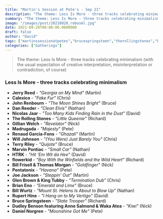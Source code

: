 ```yaml
---
title: "Martin's Session at Pete's - Sep 21"
description: "The theme: Less Is More - three tracks celebrating minimalism (with the usual expectation of creative interpretation, misinterpretation or contradiction, of course)"
summary: "The theme: Less Is More - three tracks celebrating minimalism (with the usual expectation of creative interpretation, misinterpretation or contradiction, of course)"
image: "/images/post/20210928_robosml.jpg"
date: 2021-09-28T00:00:00.0000000
draft: false
author: "David"
tags: ["martinssessionatpetes","brucespringsteen","therollingstones","brianeno","joejackson","gillianwelch","calexico","billfrisell","johnrenbourn","htrk","willjohnson","dudleybenson","flowerkid","billwurtz","pentatonix","ruperthine","nicolasjaar","renaudgarcia‐fons","wakaatea","jerryreed","danreeder","madrugada","terryriley","annesalmond","thomasmorgan","marvinpontiac","danielnorgren","glenbrownandkingtubby"]
categories: ["Gatherings"]
---
```

> The theme: Less Is More - three tracks celebrating minimalism (with the usual expectation of creative interpretation, misinterpretation or contradiction, of course)
### Less Is More - three tracks celebrating minimalism 
- **Jerry Reed** - _"Georgia on My Mind"_ (Martin)
- **Calexico** - _"Fake Fur"_ (Chris)
- **John Renbourn** - _"The Moon Shines Bright"_ (Bruce)
- **Dan Reeder** - _"Clean Elvis"_ (Nathan)
- **Nicolas Jaar** - _"Too Many Kids Finding Rain in the Dust"_ (David)
- **The Rolling Stones** - _"Little Queenie"_ (Richard)
- **Gillian Welch** - _"Revelator"_ (Nick)
- **Madrugada** - _"Majesty"_ (Pete)
- **Renaud Garcia‐Fons** - _"Ghazali"_ (Martin)
- **Will Johnson** - _"(You Were) Just Barely You"_ (Chris)
- **Terry Riley** - _"Quijote"_ (Bruce)
- **Marvin Pontiac** - _"Small Car"_ (Nathan)
- **HTRK** - _"Hit 'Em Wit da Hee"_ (David)
- **flowerkid** - _"Boy With the Winfields and the Wild Heart"_ (Richard)
- **Bill Frisell & Thomas Morgan** - _"Goldfinger"_ (Nick)
- **Pentatonix** - _"Havana"_ (Pete)
- **Joe Jackson** - _"Steppin' Out"_ (Martin)
- **Glen Brown & King Tubby** - _"Termination Dub"_ (Chris)
- **Brian Eno** - _"Emerald and Lime"_ (Bruce)
- **Bill Wurtz** - _"Mount St. Helens Is About to Blow Up"_ (Nathan)
- **Rupert Hine** - _"I Hang on to My Vertigo"_ (David)
- **Bruce Springsteen** - _"State Trooper"_ (Richard)
- **Dudley Benson featuring Anne Salmond & Waka Atea** - _"Kiwi"_ (Nick)
- **Daniel Norgren** - _"Moonshine Got Me"_ (Pete)
